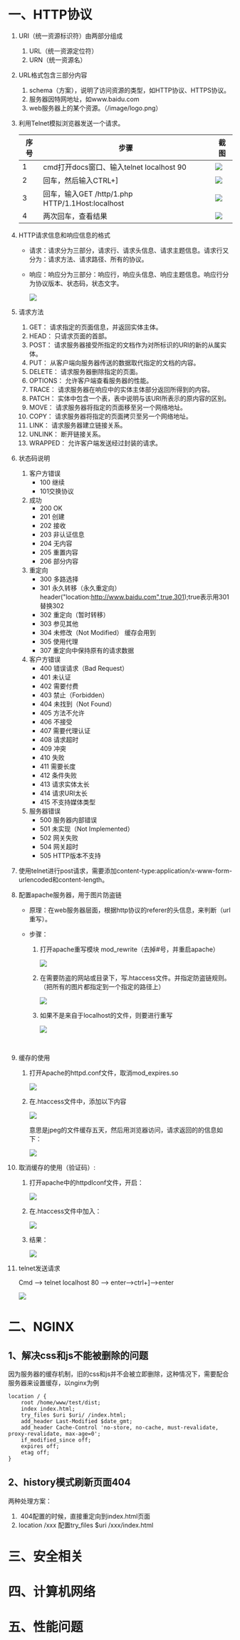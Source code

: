 # 一、HTTP协议

1. URI（统一资源标识符）由两部分组成

   1. URL（统一资源定位符）
   2. URN（统一资源名）

2. URL格式包含三部分内容

   1. schema（方案），说明了访问资源的类型，如HTTP协议、HTTPS协议。
   2. 服务器因特网地址，如www.baidu.com
   3. web服务器上的某个资源。（/image/logo.png）

3. 利用Telnet模拟浏览器发送一个请求。

   | 序号 | 步骤                                             | 截图                              |
   | ---- | ------------------------------------------------ | --------------------------------- |
   | 1    | cmd打开docs窗口、输入telnet localhost 90         | ![](../images/网络和性能/001.png) |
   | 2    | 回车，然后输入CTRL+]                             | ![](../images/网络和性能/002.png) |
   | 3    | 回车，输入GET /http/1.php HTTP/1.1Host:localhost | ![](../images/网络和性能/003.png) |
   | 4    | 两次回车，查看结果                               | ![](../images/网络和性能/004.png) |

   

4. HTTP请求信息和响应信息的格式

   - 请求：请求分为三部分，请求行、请求头信息、请求主题信息。请求行又分为：请求方法、请求路径、所有的协议。

   - 响应：响应分为三部分：响应行，响应头信息、响应主题信息。响应行分为协议版本、状态码，状态文字。

     ![](../images/网络和性能/005.png)

5. 请求方法

   1. GET： 请求指定的页面信息，并返回实体主体。
   2. HEAD： 只请求页面的首部。
   3. POST： 请求服务器接受所指定的文档作为对所标识的URI的新的从属实体。
   4. PUT： 从客户端向服务器传送的数据取代指定的文档的内容。
   5. DELETE： 请求服务器删除指定的页面。
   6. OPTIONS： 允许客户端查看服务器的性能。
   7. TRACE： 请求服务器在响应中的实体主体部分返回所得到的内容。
   8. PATCH： 实体中包含一个表，表中说明与该URI所表示的原内容的区别。
   9. MOVE： 请求服务器将指定的页面移至另一个网络地址。
   10. COPY： 请求服务器将指定的页面拷贝至另一个网络地址。
   11. LINK： 请求服务器建立链接关系。
   12. UNLINK： 断开链接关系。
   13. WRAPPED： 允许客户端发送经过封装的请求。

6. 状态码说明

   1. 客户方错误
      - 100 继续
      - 101交换协议
   2. 成功
      - 200 OK
      - 201 创建
      - 202 接收
      - 203 非认证信息
      - 204 无内容
      - 205 重置内容
      - 206 部分内容
   3. 重定向
      - 300 多路选择
      - 301 永久转移（永久重定向）header("location:http://www.baidu.com",true,301);true表示用301替换302
      - 302 重定向（暂时转移）
      - 303 参见其他
      - 304 未修改（Not Modified） 缓存会用到
      - 305 使用代理
      - 307 重定向中保持原有的请求数据
   4. 客户方错误
      - 400 错误请求（Bad Request）
      - 401 未认证
      - 402 需要付费
      - 403 禁止（Forbidden）
      - 404 未找到（Not Found）
      - 405 方法不允许
      - 406 不接受
      - 407 需要代理认证
      - 408 请求超时
      - 409 冲突
      - 410 失败
      - 411 需要长度
      - 412 条件失败
      - 413 请求实体太长
      - 414 请求URI太长
      - 415 不支持媒体类型
   5. 服务器错误
      - 500 服务器内部错误
      - 501 未实现（Not Implemented）
      - 502 网关失败
      - 504 网关超时
      - 505 HTTP版本不支持

7. 使用telnet进行post请求，需要添加content-type:application/x-www-form-urlencoded和content-length。

8. 配置apache服务器，用于图片防盗链

   - 原理：在web服务器层面，根据http协议的referer的头信息，来判断（url重写）。

   - 步骤：

     1. 打开apache重写模块 mod_rewrite（去掉#号，并重启apache）

        ![](../images/网络和性能/006.png)

     2. 在需要防盗的网站或目录下，写.htaccess文件。并指定防盗链规则。（把所有的图片都指定到一个指定的路径上）

        ![](../images/网络和性能/007.png)

     3. 如果不是来自于localhost的文件，则要进行重写

        ![](../images/网络和性能/008.png)

   ​		

9. 缓存的使用

   1. 打开Apache的httpd.conf文件，取消mod_expires.so

      ![](../images/网络和性能/009.png)

   2. 在.htaccess文件中，添加以下内容

      ![](../images/网络和性能/010.png)

      意思是jpeg的文件缓存五天，然后用浏览器访问，请求返回的的信息如下：

      ![](../images/网络和性能/011.png)

10. 取消缓存的使用（验证码）:

    1. 打开apache中的httpdlconf文件，开启：

       ![](../images/网络和性能/012.png)

    2. 在.htaccess文件中加入：

       ![](../images/网络和性能/013.png)

    3. 结果：

       ![](../images/网络和性能/014.png)

11. telnet发送请求

    Cmd --> telnet localhost 80 --> enter-->ctrl+]-->enter

    ![](../images/网络和性能/015.png)

# 二、NGINX

## 1、解决css和js不能被删除的问题

因为服务器的缓存机制，旧的css和js并不会被立即删除，这种情况下，需要配合服务器来设置缓存，以nginx为例

```nginx
location / {
    root /home/www/test/dist;
    index index.html;
    try_files $uri $uri/ /index.html;
    add_header Last-Modified $date_gmt;
    add_header Cache-Control 'no-store, no-cache, must-revalidate, proxy-revalidate, max-age=0';
    if_modified_since off;
    expires off;
    etag off;
}
```



## 2、history模式刷新页面404

两种处理方案：

1. ​	404配置的时候，直接重定向到index.html页面
2. location /xxx 配置try_files $uri /xxx/index.html

# 三、安全相关

# 四、计算机网络

# 五、性能问题

